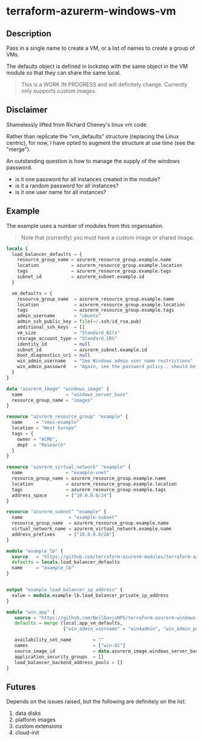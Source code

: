 # terraform-azurerm-windows-vm

## Description

Pass in a single name to create a VM, or a list of names to create a group of VMs.

The defaults object is defined in lockstep with the same object in the VM module so that they can share the same local.

> This is a WORK IN PROGRESS and will definitely change. Currently only supports custom images.

## Disclaimer
Shamelessly lifted from Richard Cheney's linux vm code.

Rather than replicate the "vm_defaults" structure (replacing the Linux centric), for now, I have opted to 
augment the structure at use time (see the "merge"). 

An outstanding question is how to manage the supply of the windows password.

* is it one password for all instances created in the module?
* is it a random password for all instances?
* is it one user name for all instances?



## Example

The example uses a number of modules from this organisation.

> Note that (currently) you must have a custom image or shared image.

```terraform
locals {
  load_balancer_defaults = {
    resource_group_name = azurerm_resource_group.example.name
    location            = azurerm_resource_group.example.location
    tags                = azurerm_resource_group.example.tags
    subnet_id           = azurerm_subnet.example.id
  }

  vm_defaults = {
    resource_group_name  = azurerm_resource_group.example.name
    location             = azurerm_resource_group.example.location
    tags                 = azurerm_resource_group.example.tags
    admin_username       = "ubuntu"
    admin_ssh_public_key = file(~/.ssh/id_rsa.pub)
    additional_ssh_keys  = []
    vm_size              = "Standard_B1ls"
    storage_account_type = "Standard_LRS"
    identity_id          = null
    subnet_id            = azurerm_subnet.example.id
    boot_diagnostics_uri = null
    win_admin_username   = "See Windows admin user name restrictions"
    win_admin_passowrd   = "Again, see the password policy.. should be stored elsewhere"
  }
}

data "azurerm_image" "windows_image" {
  name                = "windows_server_base"
  resource_group_name = "images"
}

resource "azurerm_resource_group" "example" {
  name     = "vmss-example"
  location = "West Europe"
  tags = {
    owner = "ACME",
    dept  = "Research"
  }
}

resource "azurerm_virtual_network" "example" {
  name                = "example-vnet"
  resource_group_name = azurerm_resource_group.example.name
  location            = azurerm_resource_group.example.location
  tags                = azurerm_resource_group.example.tags
  address_space       = ["10.0.0.0/24"]
}

resource "azurerm_subnet" "example" {
  name                 = "example-subnet"
  resource_group_name  = azurerm_resource_group.example.name
  virtual_network_name = azurerm_virtual_network.example.name
  address_prefixes     = ["10.0.0.0/26"]
}

module "example_lb" {
  source   = "https://github.com/terraform-azurerm-modules/terraform-azurerm-load-balancer"
  defaults = locals.load_balancer_defaults
  name     = "example_lb"
}


output "example_load_balancer_ip_address" {
  value = module.example-lb.load_balancer_private_ip_address
}

module "win_app" {
   source = "https://github.com/NeilDavisNPS/terraform-azurerm-windows-vm"
   defaults = merge (local.app_vm_defaults,
                     {"win_admin_username" = "win4admin", "win_admin_password"="It's a secret"})

   availability_set_name        = ""
   names                        = ["win-01"]
   source_image_id              = data.azurerm_image.windows_server_base.id
   application_security_groups  = []
   load_balancer_backend_address_pools = []
}

````

## Futures

Depends on the issues raised, but the following are definitely on the list:

1. data disks
1. platform images
1. custom extensions
1. cloud-init

